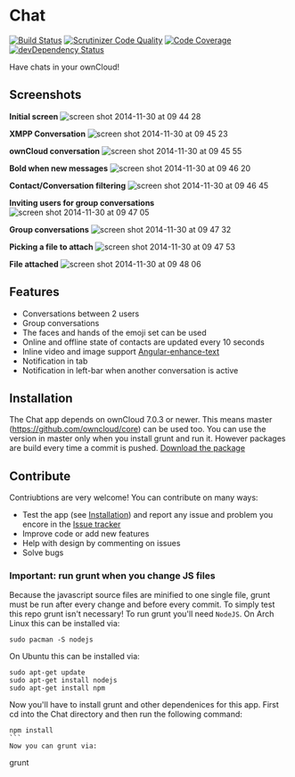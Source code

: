 Chat
====

[![Build Status](https://travis-ci.org/owncloud/chat.svg?branch=master)](https://travis-ci.org/owncloud/chat)
[![Scrutinizer Code Quality](https://scrutinizer-ci.com/g/owncloud/chat/badges/quality-score.png?b=master)](https://scrutinizer-ci.com/g/owncloud/chat/?branch=master)
[![Code Coverage](https://scrutinizer-ci.com/g/owncloud/chat/badges/coverage.png?b=master)](https://scrutinizer-ci.com/g/owncloud/chat/?branch=master)
[![devDependency Status](https://david-dm.org/owncloud/chat/dev-status.svg)](https://david-dm.org/owncloud/chat#info=devDependencies)

Have chats in your ownCloud!

## Screenshots
**Initial screen**
![screen shot 2014-11-30 at 09 44 28](https://cloud.githubusercontent.com/assets/2996275/5237202/7efd7bfc-7875-11e4-929a-77349b4a4f45.png)

**XMPP Conversation**
![screen shot 2014-11-30 at 09 45 23](https://cloud.githubusercontent.com/assets/2996275/5237207/a1021578-7875-11e4-8f3b-83b305f12a18.png)

**ownCloud conversation**
![screen shot 2014-11-30 at 09 45 55](https://cloud.githubusercontent.com/assets/2996275/5237209/b5441432-7875-11e4-90b5-dd05f8706628.png)

**Bold when new messages**
![screen shot 2014-11-30 at 09 46 20](https://cloud.githubusercontent.com/assets/2996275/5237210/c1877c2a-7875-11e4-90eb-8cd5747bbc18.png)

**Contact/Conversation filtering**
![screen shot 2014-11-30 at 09 46 45](https://cloud.githubusercontent.com/assets/2996275/5237211/d1b36bfe-7875-11e4-81d7-d3a473baeb34.png)

**Inviting users for group conversations**
![screen shot 2014-11-30 at 09 47 05](https://cloud.githubusercontent.com/assets/2996275/5237212/e13b3192-7875-11e4-98b4-95f19254c0dd.png)

**Group conversations**
![screen shot 2014-11-30 at 09 47 32](https://cloud.githubusercontent.com/assets/2996275/5237213/ed27a27e-7875-11e4-8823-f7e9b5ffe522.png)

**Picking a file to attach**
![screen shot 2014-11-30 at 09 47 53](https://cloud.githubusercontent.com/assets/2996275/5237215/f7041aca-7875-11e4-88c4-924b8d96f370.png)

**File attached**
![screen shot 2014-11-30 at 09 48 06](https://cloud.githubusercontent.com/assets/2996275/5237216/07b28fe6-7876-11e4-8a03-34ee551a74c1.png)


## Features
 - Conversations between 2 users
 - Group conversations
 - The faces and hands of the emoji set can be used
 - Online and offline state of contacts are updated every 10 seconds
 - Inline video and image support [Angular-enhance-text](https://github.com/Raydiation/angular-enhance-text)
 - Notification in tab
 - Notification in left-bar when another conversation is active

## Installation
The Chat app depends on ownCloud 7.0.3 or newer. This means master (https://github.com/owncloud/core) can be used too.
You can use the version in master only when you install grunt and run it. However packages are build every time a commit is pushed. [Download the package](https://occjen-ledfan.rhcloud.com/job/ownCloud-Chat/ws/build.zip)

## Contribute
Contriubtions are very welcome! You can contribute on many ways:
 - Test the app (see [Installation](https://github.com/owncloud/chat#installation)) and report any issue and problem you encore in the [Issue tracker](https://github.com/owncloud/chat/issues)
 - Improve code or add new features
 - Help with design by commenting on issues
 - Solve bugs

### Important: run grunt when you change JS files
Because the  javascript source files are minified to one single file, grunt must be run after every change and before every commit. To simply test this repo grunt isn't necessary!
To run grunt you'll need `NodeJS`. On Arch Linux this can be installed via:
````
sudo pacman -S nodejs
````
On Ubuntu this can be installed via:
````
sudo apt-get update
sudo apt-get install nodejs
sudo apt-get install npm
````
Now you'll have to install grunt and other dependenices for this app. First cd into the Chat directory and then run the following command:
````
npm install
```
Now you can grunt via:
````
grunt
````

